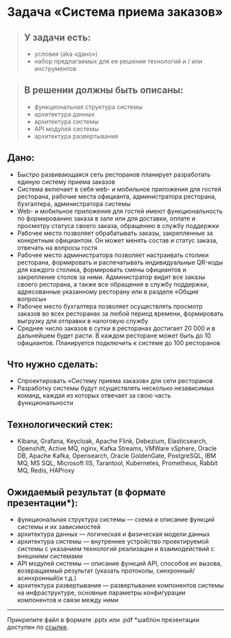 # Задача «Система приема заказов»
>## У задачи есть:
>- условия (aka «дано»)
>- набор предлагаемых для ее решения технологий и / или инструментов

>## В решении должны быть описаны:
>- функциональная структура системы 
>- архитектура данных
>- архитектура системы
>- API модулей системы
>- архитектура развертывания

## Дано:
- Быстро развивающаяся сеть ресторанов планирует разработать единую систему приема заказов
- Система включает в себя web- и мобильное приложения для гостей ресторана, рабочие места официанта, администратора ресторана, бухгалтера, администратора системы
- Web- и мобильное приложения для гостей имеют функциональность по формированию заказа в зале или для доставки, оплате и просмотру статуса своего заказа, обращению 
в службу поддержки
- Рабочее место позволяет обрабатывать заказы, закрепленные за конкретным официантом. Он может менять состав и статус заказа, отвечать на вопросы гостя
- Рабочее место администратора позволяет настраивать столики ресторана, формировать и распечатывать индивидуальные QR-коды для каждого столика, формировать смены официантов и закрепление столов за ними. Администратор видит все заказы своего ресторана, а также все обращения в службу поддержки, адресованные указанному ресторану или в разделе «Общие вопросы»
- Рабочее место бухгалтера позволяет осуществлять просмотр заказов во всех ресторанах за любой период времени, формировать выгрузку для отправки в налоговую службу
- Среднее число заказов в сутки в ресторанах достигает 20 000 и в дальнейшем будет расти. В каждом ресторане может быть до 10 официантов. Планируется подключить к системе до 100 ресторанов

## Что нужно сделать:
- Спроектировать «Систему приема заказов» для сети ресторанов
- Разработку системы будут осуществлять несколько независимых команд, каждая из которых отвечает за свою часть функциональности

## Технологический стек:
- Kibana, Grafana, Keycloak, Apache Flink, Debezium, Elasticsearch, Openshift, Active MQ, nginx, Kafka Streams, VMWare vSphere, Oracle DB, Apache Kafka, Opensearch, Oracle GoldenGate, PostgreSQL, IBM MQ, MS SQL, Microsoft IIS, Tarantool, Kubernetes, Prometheus, Rabbit MQ, Redis, HAProxy

## Ожидаемый результат (в формате презентации*):
- функциональная структура системы — схема и описание функций системы и их зависимостей
- архитектура данных — логическая и физическая модели данных
- архитектура системы — внутреннее устройство проектируемой системы с указанием технологий реализации и взаимодействий с внешними системами
- API модулей системы — описание функций API, способов их вызова, возвращаемый результат (указать протоколы, синхронный/асинхронный)и т.д.)
- архитектура развертывания — развертывание компонентов системы на инфраструктуре, основные параметры конфигурации компонентов и связи между ними
 
------
Прикрепите файл в формате .pptx или .pdf
*шаблон презентации доступен по [ссылке](https://disk.yandex.ru/i/FkJQwLCXnf9d2A?roistat_visit=1488162).
